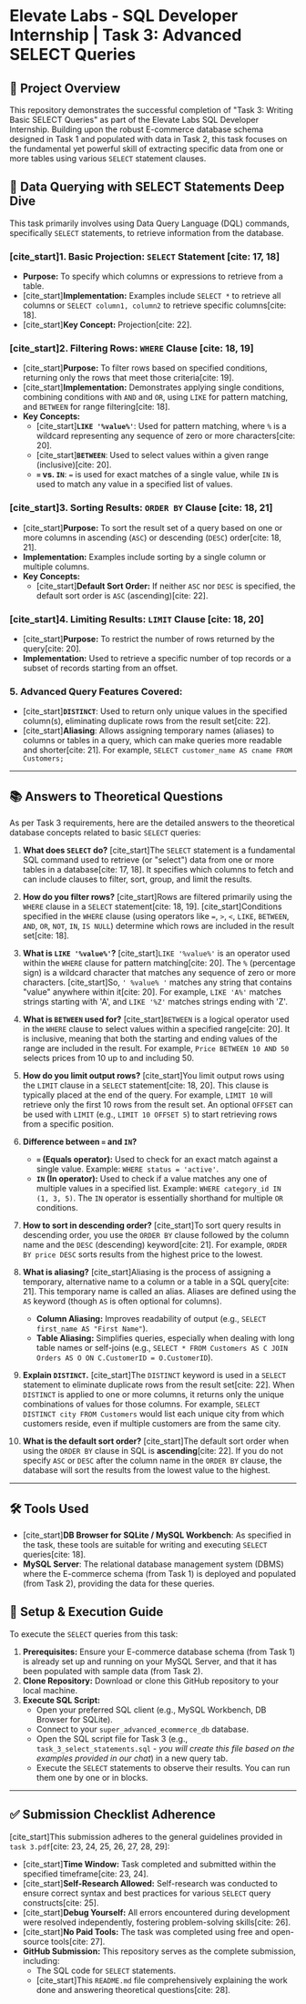 # Elevate Labs - SQL Developer Internship | Task 3: Advanced SELECT Queries

## 🌟 Project Overview

This repository demonstrates the successful completion of "Task 3: Writing Basic SELECT Queries" as part of the Elevate Labs SQL Developer Internship. Building upon the robust E-commerce database schema designed in Task 1 and populated with data in Task 2, this task focuses on the fundamental yet powerful skill of extracting specific data from one or more tables using various `SELECT` statement clauses.

## 🚀 Data Querying with SELECT Statements Deep Dive

This task primarily involves using Data Query Language (DQL) commands, specifically `SELECT` statements, to retrieve information from the database.

### [cite_start]1. Basic Projection: `SELECT` Statement [cite: 17, 18]

* **Purpose:** To specify which columns or expressions to retrieve from a table.
* [cite_start]**Implementation:** Examples include `SELECT *` to retrieve all columns or `SELECT column1, column2` to retrieve specific columns[cite: 18].
* [cite_start]**Key Concept:** Projection[cite: 22].

### [cite_start]2. Filtering Rows: `WHERE` Clause [cite: 18, 19]

* [cite_start]**Purpose:** To filter rows based on specified conditions, returning only the rows that meet those criteria[cite: 19].
* [cite_start]**Implementation:** Demonstrates applying single conditions, combining conditions with `AND` and `OR`, using `LIKE` for pattern matching, and `BETWEEN` for range filtering[cite: 18].
* **Key Concepts:**
    * [cite_start]**`LIKE '%value%'`**: Used for pattern matching, where `%` is a wildcard representing any sequence of zero or more characters[cite: 20].
    * [cite_start]**`BETWEEN`**: Used to select values within a given range (inclusive)[cite: 20].
    * **`=` vs. `IN`**: `=` is used for exact matches of a single value, while `IN` is used to match any value in a specified list of values.

### [cite_start]3. Sorting Results: `ORDER BY` Clause [cite: 18, 21]

* [cite_start]**Purpose:** To sort the result set of a query based on one or more columns in ascending (`ASC`) or descending (`DESC`) order[cite: 18, 21].
* **Implementation:** Examples include sorting by a single column or multiple columns.
* **Key Concepts:**
    * [cite_start]**Default Sort Order:** If neither `ASC` nor `DESC` is specified, the default sort order is `ASC` (ascending)[cite: 22].

### [cite_start]4. Limiting Results: `LIMIT` Clause [cite: 18, 20]

* [cite_start]**Purpose:** To restrict the number of rows returned by the query[cite: 20].
* **Implementation:** Used to retrieve a specific number of top records or a subset of records starting from an offset.

### 5. Advanced Query Features Covered:

* [cite_start]**`DISTINCT`**: Used to return only unique values in the specified column(s), eliminating duplicate rows from the result set[cite: 22].
* [cite_start]**Aliasing**: Allows assigning temporary names (aliases) to columns or tables in a query, which can make queries more readable and shorter[cite: 21]. For example, `SELECT customer_name AS cname FROM Customers;`

---

## 📚 Answers to Theoretical Questions

As per Task 3 requirements, here are the detailed answers to the theoretical database concepts related to basic `SELECT` queries:

1.  **What does `SELECT` do?**
    [cite_start]The `SELECT` statement is a fundamental SQL command used to retrieve (or "select") data from one or more tables in a database[cite: 17, 18]. It specifies which columns to fetch and can include clauses to filter, sort, group, and limit the results.

2.  **How do you filter rows?**
    [cite_start]Rows are filtered primarily using the `WHERE` clause in a `SELECT` statement[cite: 18, 19]. [cite_start]Conditions specified in the `WHERE` clause (using operators like `=`, `>`, `<`, `LIKE`, `BETWEEN`, `AND`, `OR`, `NOT`, `IN`, `IS NULL`) determine which rows are included in the result set[cite: 18].

3.  **What is `LIKE '%value%'`?**
    [cite_start]`LIKE '%value%'` is an operator used within the `WHERE` clause for pattern matching[cite: 20]. The `%` (percentage sign) is a wildcard character that matches any sequence of zero or more characters. [cite_start]So, `' %value% '` matches any string that contains "value" anywhere within it[cite: 20]. For example, `LIKE 'A%'` matches strings starting with 'A', and `LIKE '%Z'` matches strings ending with 'Z'.

4.  **What is `BETWEEN` used for?**
    [cite_start]`BETWEEN` is a logical operator used in the `WHERE` clause to select values within a specified range[cite: 20]. It is inclusive, meaning that both the starting and ending values of the range are included in the result. For example, `Price BETWEEN 10 AND 50` selects prices from 10 up to and including 50.

5.  **How do you limit output rows?**
    [cite_start]You limit output rows using the `LIMIT` clause in a `SELECT` statement[cite: 18, 20]. This clause is typically placed at the end of the query. For example, `LIMIT 10` will retrieve only the first 10 rows from the result set. An optional `OFFSET` can be used with `LIMIT` (e.g., `LIMIT 10 OFFSET 5`) to start retrieving rows from a specific position.

6.  **Difference between `=` and `IN`?**
    * **`=` (Equals operator):** Used to check for an exact match against a single value. Example: `WHERE status = 'active'`.
    * **`IN` (In operator):** Used to check if a value matches any one of multiple values in a specified list. Example: `WHERE category_id IN (1, 3, 5)`. The `IN` operator is essentially shorthand for multiple `OR` conditions.

7.  **How to sort in descending order?**
    [cite_start]To sort query results in descending order, you use the `ORDER BY` clause followed by the column name and the `DESC` (descending) keyword[cite: 21]. For example, `ORDER BY price DESC` sorts results from the highest price to the lowest.

8.  **What is aliasing?**
    [cite_start]Aliasing is the process of assigning a temporary, alternative name to a column or a table in a SQL query[cite: 21]. This temporary name is called an alias. Aliases are defined using the `AS` keyword (though `AS` is often optional for columns).
    * **Column Aliasing:** Improves readability of output (e.g., `SELECT first_name AS "First Name"`).
    * **Table Aliasing:** Simplifies queries, especially when dealing with long table names or self-joins (e.g., `SELECT * FROM Customers AS C JOIN Orders AS O ON C.CustomerID = O.CustomerID`).

9.  **Explain `DISTINCT`.**
    [cite_start]The `DISTINCT` keyword is used in a `SELECT` statement to eliminate duplicate rows from the result set[cite: 22]. When `DISTINCT` is applied to one or more columns, it returns only the unique combinations of values for those columns. For example, `SELECT DISTINCT city FROM Customers` would list each unique city from which customers reside, even if multiple customers are from the same city.

10. **What is the default sort order?**
    [cite_start]The default sort order when using the `ORDER BY` clause in SQL is **ascending**[cite: 22]. If you do not specify `ASC` or `DESC` after the column name in the `ORDER BY` clause, the database will sort the results from the lowest value to the highest.

---

## 🛠️ Tools Used

* [cite_start]**DB Browser for SQLite / MySQL Workbench**: As specified in the task, these tools are suitable for writing and executing `SELECT` queries[cite: 18].
* **MySQL Server**: The relational database management system (DBMS) where the E-commerce schema (from Task 1) is deployed and populated (from Task 2), providing the data for these queries.

## 🚀 Setup & Execution Guide

To execute the `SELECT` queries from this task:

1.  **Prerequisites:** Ensure your E-commerce database schema (from Task 1) is already set up and running on your MySQL Server, and that it has been populated with sample data (from Task 2).
2.  **Clone Repository:** Download or clone this GitHub repository to your local machine.
3.  **Execute SQL Script:**
    * Open your preferred SQL client (e.g., MySQL Workbench, DB Browser for SQLite).
    * Connect to your `super_advanced_ecommerce_db` database.
    * Open the SQL script file for Task 3 (e.g., `task_3_select_statements.sql` - *you will create this file based on the examples provided in our chat*) in a new query tab.
    * Execute the `SELECT` statements to observe their results. You can run them one by one or in blocks.

---

## ✅ Submission Checklist Adherence

[cite_start]This submission adheres to the general guidelines provided in `task 3.pdf`[cite: 23, 24, 25, 26, 27, 28, 29]:

* [cite_start]**Time Window:** Task completed and submitted within the specified timeframe[cite: 23, 24].
* [cite_start]**Self-Research Allowed:** Self-research was conducted to ensure correct syntax and best practices for various `SELECT` query constructs[cite: 25].
* [cite_start]**Debug Yourself:** All errors encountered during development were resolved independently, fostering problem-solving skills[cite: 26].
* [cite_start]**No Paid Tools:** The task was completed using free and open-source tools[cite: 27].
* **GitHub Submission:** This repository serves as the complete submission, including:
    * The SQL code for `SELECT` statements.
    * [cite_start]This `README.md` file comprehensively explaining the work done and answering theoretical questions[cite: 28].
